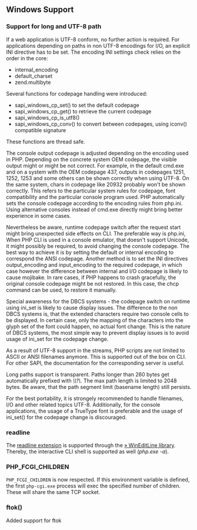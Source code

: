 Windows Support
---------------

### Support for long and UTF-8 path

If a web application is UTF-8 conform, no further action is required.
For applications depending on paths in non UTF-8 encodings for I/O, an
explicit INI directive has to be set. The encoding INI settings check
relies on the order in the core:

-   <span class="simpara"> internal\_encoding </span>
-   <span class="simpara"> default\_charset </span>
-   <span class="simpara"> zend.multibyte </span>

Several functions for codepage handling were introduced:

-   <span class="simpara"> sapi\_windows\_cp\_set() to set the default
    codepage </span>
-   <span class="simpara"> sapi\_windows\_cp\_get() to retrieve the
    current codepage </span>
-   <span class="simpara"> sapi\_windows\_cp\_is\_utf8() </span>
-   <span class="simpara"> sapi\_windows\_cp\_conv() to convert between
    codepages, using iconv() compatible signature </span>

These functions are thread safe.

The console output codepage is adjusted depending on the encoding used
in PHP. Depending on the concrete system OEM codepage, the visible
output might or might be not correct. For example, in the default
cmd.exe and on a system with the OEM codepage 437, outputs in codepages
1251, 1252, 1253 and some others can be shown correctly when using
UTF-8. On the same system, chars in codepage like 20932 probably won't
be shown correctly. This refers to the particular system rules for
codepage, font compatibility and the particular console program used.
PHP automatically sets the console codepage according to the encoding
rules from php.ini. Using alternative consoles instead of cmd.exe
directly might bring better experience in some cases.

Nevertheless be aware, runtime codepage switch after the request start
might bring unexpected side effects on CLI. The preferable way is
php.ini, When PHP CLI is used in a console emulator, that doesn't
support Unicode, it might possibly be required, to avoid changing the
console codepage. The best way to achieve it is by setting the default
or internal encoding to correspond the ANSI codepage. Another method is
to set the INI directives output\_encoding and input\_encoding to the
required codepage, in which case however the difference between internal
and I/O codepage is likely to cause mojibake. In rare cases, if PHP
happens to crash gracefully, the original console codepage might be not
restored. In this case, the chcp command can be used, to restore it
manually.

Special awareness for the DBCS systems - the codepage switch on runtime
using <span class="function">ini\_set</span> is likely to cause display
issues. The difference to the non DBCS systems is, that the extended
characters require two console cells to be displayed. In certain case,
only the mapping of the characters into the glyph set of the font could
happen, no actual font change. This is the nature of DBCS systems, the
most simple way to prevent display issues is to avoid usage of <span
class="function">ini\_set</span> for the codepage change.

As a result of UTF-8 support in the streams, PHP scripts are not limited
to ASCII or ANSI filenames anymore. This is supported out of the box on
CLI. For other SAPI, the documentation for the corresponding server is
useful.

Long paths support is transparent. Paths longer than 260 bytes get
automatically prefixed with *\\\\?\\*. The max path length is limited to
2048 bytes. Be aware, that the path segment limit (basename length)
still persists.

For the best portability, it is strongely recommended to handle
filenames, I/O and other related topics UTF-8. Additionally, for the
console applications, the usage of a TrueType font is preferable and the
usage of ini\_set() for the codepage change is discouraged.

### readline

The <a href="/book/readline.html" class="link">readline extension</a> is
supported through the
<a href="http://mingweditline.sourceforge.net/" class="link external">» WinEditLine library</a>.
Thereby, the interactive CLI shell is supported as well (*php.exe -a*).

### PHP\_FCGI\_CHILDREN

`PHP_FCGI_CHILDREN` is now respected. If this environment variable is
defined, the first `php-cgi.exe` process will exec the specified number
of children. These will share the same TCP socket.

### ftok()

Added support for <span class="function">ftok</span>
